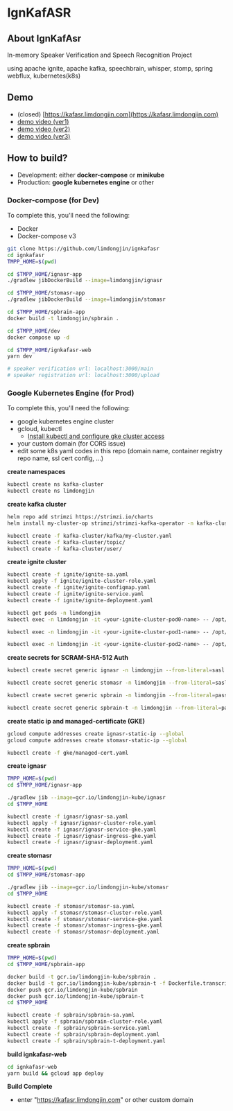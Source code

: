 # IgnKafASR

## About IgnKafAsr

In-memory Speaker Verification and Speech Recognition Project 

using apache ignite, apache kafka, speechbrain, whisper, stomp, spring webflux, kubernetes(k8s)

## Demo 

- (closed) [https://kafasr.limdongjin.com](https://kafasr.limdongjin.com)
- [demo video (ver1) ](https://vimeo.com/manage/videos/785495352)
- [demo video (ver2)](https://www.youtube.com/watch?v=VZdIU6MMds4)
- [demo video (ver3)](https://www.youtube.com/watch?v=eE-AVDOvirI&feature=youtu.be)

## How to build?

- Development: either **docker-compose** or **minikube**
- Production: **google kubernetes engine** or other

### Docker-compose (for Dev)

To complete this, you'll need the following:
- Docker
- Docker-compose v3

```bash
git clone https://github.com/limdongjin/ignkafasr
cd ignkafasr
TMPP_HOME=$(pwd)

cd $TMPP_HOME/ignasr-app
./gradlew jibDockerBuild --image=limdongjin/ignasr

cd $TMPP_HOME/stomasr-app
./gradlew jibDockerBuild --image=limdongjin/stomasr

cd $TMPP_HOME/spbrain-app
docker build -t limdongjin/spbrain .

cd $TMPP_HOME/dev
docker compose up -d

cd $TMPP_HOME/ignkafasr-web
yarn dev

# speaker verification url: localhost:3000/main 
# speaker registration url: localhost:3000/upload
```

### Google Kubernetes Engine (for Prod)

To complete this, you'll need the following:
- google kubernetes engine cluster
- gcloud, kubectl
  - [Install kubectl and configure gke cluster access](https://cloud.google.com/kubernetes-engine/docs/how-to/cluster-access-for-kubectl)
- your custom domain (for CORS issue)
- edit some k8s yaml codes in this repo (domain name, container registry repo name, ssl cert config, ...)

**create namespaces**
```bash
kubectl create ns kafka-cluster
kubectl create ns limdongjin
```

**create kafka cluster**
```bash
helm repo add strimzi https://strimzi.io/charts
helm install my-cluster-op strimzi/strimzi-kafka-operator -n kafka-cluster

kubectl create -f kafka-cluster/kafka/my-cluster.yaml
kubectl create -f kafka-cluster/topic/
kubectl create -f kafka-cluster/user/
```

**create ignite cluster**
```bash
kubectl create -f ignite/ignite-sa.yaml
kubectl apply -f ignite/ignite-cluster-role.yaml
kubectl create -f ignite/ignite-configmap.yaml
kubectl create -f ignite/ignite-service.yaml
kubectl create -f ignite/ignite-deployment.yaml

kubectl get pods -n limdongjin
kubectl exec -n limdongjin -it <your-ignite-cluster-pod0-name> -- /opt/ignite/apache-ignite/bin/control.sh --set-state ACTIVE --yes

kubectl exec -n limdongjin -it <your-ignite-cluster-pod1-name> -- /opt/ignite/apache-ignite/bin/control.sh --set-state ACTIVE --yes

kubectl exec -n limdongjin -it <your-ignite-cluster-pod2-name> -- /opt/ignite/apache-ignite/bin/control.sh --set-state ACTIVE --yes
```

**create secrets for SCRAM-SHA-512 Auth**
```bash
kubectl create secret generic ignasr -n limdongjin --from-literal=sasl.jaas.config="$(kubectl get secret ignasr -n kafka-cluster -o jsonpath="{.data.sasl\.jaas\.config}" | base64 -d)"

kubectl create secret generic stomasr -n limdongjin --from-literal=sasl.jaas.config="$(kubectl get secret stomasr -n kafka-cluster -o jsonpath="{.data.sasl\.jaas\.config}" | base64 -d)"

kubectl create secret generic spbrain -n limdongjin --from-literal=password="$(kubectl get secret spbrain -n kafka-cluster -o jsonpath="{.data.password}" | base64 -d)"

kubectl create secret generic spbrain-t -n limdongjin --from-literal=password="$(kubectl get secret spbrain-t -n kafka-cluster -o jsonpath="{.data.password}" | base64 -d)"
```

**create static ip and managed-certificate (GKE)**
```bash
gcloud compute addresses create ignasr-static-ip --global
gcloud compute addresses create stomasr-static-ip --global

kubectl create -f gke/managed-cert.yaml
```

**create ignasr**
```bash
TMPP_HOME=$(pwd)
cd $TMPP_HOME/ignasr-app

./gradlew jib --image=gcr.io/limdongjin-kube/ignasr
cd $TMPP_HOME

kubectl create -f ignasr/ignasr-sa.yaml
kubectl apply -f ignasr/ignasr-cluster-role.yaml
kubectl create -f ignasr/ignasr-service-gke.yaml
kubectl create -f ignasr/ignasr-ingress-gke.yaml
kubectl create -f ignasr/ignasr-deployment.yaml
```

**create stomasr**
```bash
TMPP_HOME=$(pwd)
cd $TMPP_HOME/stomasr-app

./gradlew jib --image=gcr.io/limdongjin-kube/stomasr
cd $TMPP_HOME

kubectl create -f stomasr/stomasr-sa.yaml
kubectl apply -f stomasr/stomasr-cluster-role.yaml
kubectl create -f stomasr/stomasr-service-gke.yaml
kubectl create -f stomasr/stomasr-ingress-gke.yaml
kubectl create -f stomasr/stomasr-deployment.yaml
```

**create spbrain**
```bash 
TMPP_HOME=$(pwd)
cd $TMPP_HOME/spbrain-app

docker build -t gcr.io/limdongjin-kube/spbrain .
docker build -t gcr.io/limdongjin-kube/spbrain-t -f Dockerfile.transcribe .
docker push gcr.io/limdongjin-kube/spbrain
docker push gcr.io/limdongjin-kube/spbrain-t
cd $TMPP_HOME

kubectl create -f spbrain/spbrain-sa.yaml
kubectl apply -f spbrain/spbrain-cluster-role.yaml
kubectl create -f spbrain/spbrain-service.yaml
kubectl create -f spbrain/spbrain-deployment.yaml
kubectl create -f spbrain/spbrain-t-deployment.yaml
```

**build ignkafasr-web**
```bash
cd ignkafasr-web
yarn build && gcloud app deploy
```

**Build Complete**

- enter "https://kafasr.limdongjin.com" or other custom domain
